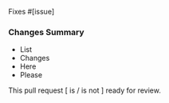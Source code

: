 Fixes #[issue]

### Changes Summary

- List
- Changes
- Here
- Please

This pull request [ is / is not ] ready for review.
